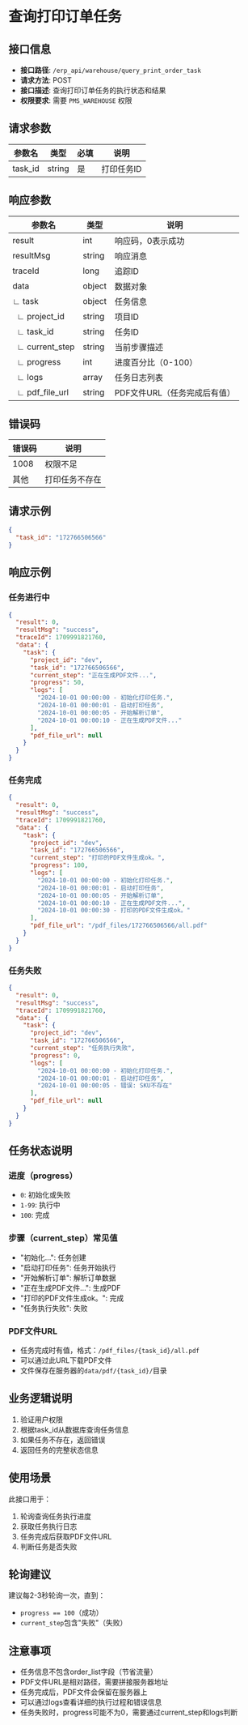# 查询打印订单任务

## 接口信息

- **接口路径**: `/erp_api/warehouse/query_print_order_task`
- **请求方法**: POST
- **接口描述**: 查询打印订单任务的执行状态和结果
- **权限要求**: 需要 `PMS_WAREHOUSE` 权限

## 请求参数

| 参数名 | 类型 | 必填 | 说明 |
|--------|------|------|------|
| task_id | string | 是 | 打印任务ID |

## 响应参数

| 参数名 | 类型 | 说明 |
|--------|------|------|
| result | int | 响应码，0表示成功 |
| resultMsg | string | 响应消息 |
| traceId | long | 追踪ID |
| data | object | 数据对象 |
| ∟ task | object | 任务信息 |
| &nbsp;&nbsp;∟ project_id | string | 项目ID |
| &nbsp;&nbsp;∟ task_id | string | 任务ID |
| &nbsp;&nbsp;∟ current_step | string | 当前步骤描述 |
| &nbsp;&nbsp;∟ progress | int | 进度百分比（0-100） |
| &nbsp;&nbsp;∟ logs | array | 任务日志列表 |
| &nbsp;&nbsp;∟ pdf_file_url | string | PDF文件URL（任务完成后有值） |

## 错误码

| 错误码 | 说明 |
|--------|------|
| 1008 | 权限不足 |
| 其他 | 打印任务不存在 |

## 请求示例

```json
{
  "task_id": "172766506566"
}
```

## 响应示例

### 任务进行中

```json
{
  "result": 0,
  "resultMsg": "success",
  "traceId": 1709991821760,
  "data": {
    "task": {
      "project_id": "dev",
      "task_id": "172766506566",
      "current_step": "正在生成PDF文件...",
      "progress": 50,
      "logs": [
        "2024-10-01 00:00:00 - 初始化打印任务.",
        "2024-10-01 00:00:01 - 启动打印任务",
        "2024-10-01 00:00:05 - 开始解析订单",
        "2024-10-01 00:00:10 - 正在生成PDF文件..."
      ],
      "pdf_file_url": null
    }
  }
}
```

### 任务完成

```json
{
  "result": 0,
  "resultMsg": "success",
  "traceId": 1709991821760,
  "data": {
    "task": {
      "project_id": "dev",
      "task_id": "172766506566",
      "current_step": "打印的PDF文件生成ok。",
      "progress": 100,
      "logs": [
        "2024-10-01 00:00:00 - 初始化打印任务.",
        "2024-10-01 00:00:01 - 启动打印任务",
        "2024-10-01 00:00:05 - 开始解析订单",
        "2024-10-01 00:00:10 - 正在生成PDF文件...",
        "2024-10-01 00:00:30 - 打印的PDF文件生成ok。"
      ],
      "pdf_file_url": "/pdf_files/172766506566/all.pdf"
    }
  }
}
```

### 任务失败

```json
{
  "result": 0,
  "resultMsg": "success",
  "traceId": 1709991821760,
  "data": {
    "task": {
      "project_id": "dev",
      "task_id": "172766506566",
      "current_step": "任务执行失败",
      "progress": 0,
      "logs": [
        "2024-10-01 00:00:00 - 初始化打印任务.",
        "2024-10-01 00:00:01 - 启动打印任务",
        "2024-10-01 00:00:05 - 错误: SKU不存在"
      ],
      "pdf_file_url": null
    }
  }
}
```

## 任务状态说明

### 进度（progress）
- `0`: 初始化或失败
- `1-99`: 执行中
- `100`: 完成

### 步骤（current_step）常见值
- "初始化...": 任务创建
- "启动打印任务": 任务开始执行
- "开始解析订单": 解析订单数据
- "正在生成PDF文件...": 生成PDF
- "打印的PDF文件生成ok。": 完成
- "任务执行失败": 失败

### PDF文件URL
- 任务完成时有值，格式：`/pdf_files/{task_id}/all.pdf`
- 可以通过此URL下载PDF文件
- 文件保存在服务器的`data/pdf/{task_id}/`目录

## 业务逻辑说明

1. 验证用户权限
2. 根据task_id从数据库查询任务信息
3. 如果任务不存在，返回错误
4. 返回任务的完整状态信息

## 使用场景

此接口用于：
1. 轮询查询任务执行进度
2. 获取任务执行日志
3. 任务完成后获取PDF文件URL
4. 判断任务是否失败

## 轮询建议

建议每2-3秒轮询一次，直到：
- `progress == 100`（成功）
- `current_step`包含"失败"（失败）

## 注意事项

- 任务信息不包含order_list字段（节省流量）
- PDF文件URL是相对路径，需要拼接服务器地址
- 任务完成后，PDF文件会保留在服务器上
- 可以通过logs查看详细的执行过程和错误信息
- 任务失败时，progress可能不为0，需要通过current_step和logs判断

